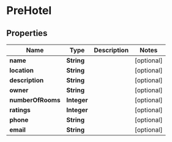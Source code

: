 # PreHotel

## Properties
Name | Type | Description | Notes
------------ | ------------- | ------------- | -------------
**name** | **String** |  |  [optional]
**location** | **String** |  |  [optional]
**description** | **String** |  |  [optional]
**owner** | **String** |  |  [optional]
**numberOfRooms** | **Integer** |  |  [optional]
**ratings** | **Integer** |  |  [optional]
**phone** | **String** |  |  [optional]
**email** | **String** |  |  [optional]
